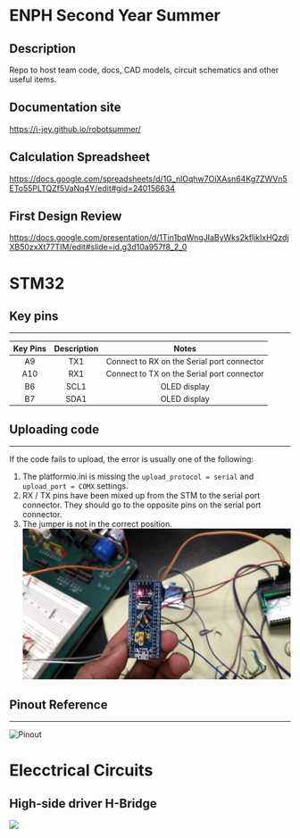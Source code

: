 ENPH Second Year Summer 
=====

## Description 
Repo to host team code, docs, CAD models, circuit schematics and other useful items. 

## Documentation site 
https://i-jey.github.io/robotsummer/

## Calculation Spreadsheet
https://docs.google.com/spreadsheets/d/1G_nlOqhw7OiXAsn64Kg7ZWVn5ETo55PLTQZf5VaNq4Y/edit#gid=240156634

## First Design Review 
https://docs.google.com/presentation/d/1Tin1bqWngJIaByWks2kfljkIxHQzdjXB50zxXt77TIM/edit#slide=id.g3d10a957f8_2_0

STM32
===

## Key pins
---
|Key Pins   	|Description   	|Notes   	|
|:-:	|:-:	|:-:	|
|A9   	|TX1   	|Connect to RX on the Serial port connector   	|
|A10   	|RX1   	|Connect to TX on the Serial port connector   	|
|B6   	|SCL1   	|OLED display   	|
|B7   	|SDA1   	|OLED display   	|

## Uploading code 
---
If the code fails to upload, the error is usually one of the following: 
1. The platformio.ini is missing the `upload_protocol = serial` and `upload_port = COMX` settings.
2. RX / TX pins have been mixed up from the STM to the serial port connector. They should go to the opposite pins on the serial port connector. 
3. The jumper is not in the correct position. ![](https://raw.githubusercontent.com/i-jey/robotsummer/master/images/blue-pill.jpg)

## Pinout Reference
---
![Pinout](http://wiki.stm32duino.com/images/a/ae/Bluepillpinout.gif)

Elecctrical Circuits
===

## High-side driver H-Bridge
![](https://raw.githubusercontent.com/i-jey/robotsummer/blob/master/images/high-side-driver-H-bridge.png)
